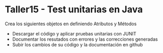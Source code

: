 # Taller15 - Test unitarias en Java

Crea los siguientes objetos en definiendo Atributos y Métodos
- Descargar el código y aplicar pruebas unitarias con JUNIT
- Documentar los resutados con errores y las correcciones generadas
- Subir los cambios de su código y la documentación en github
